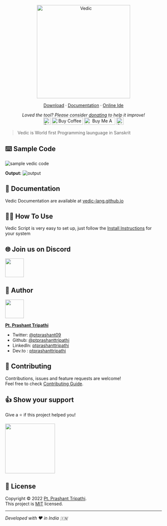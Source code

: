 <p align="center"><a href="https://vedic-lang.github.io"><img alt="Vedic" src="https://raw.githubusercontent.com/vedic-lang/vedic/main/.github/logo.png" width="300vw"/></a></p>
<p align="center">
	<a href="https://vedic-lang.github.io/download">Download</a> ·
	<a href="https://vedic-lang.github.io/">Documentation</a> ·
	<a href="https://vedic-lang.github.io/vedic-ide">Online Ide</a>
</p>
<p align="center">
	<i>Loved the tool? Please consider <a href="https://paypal.me/ptprashanttripathi/10">donating</a> to help it improve!</i><br>
	<a href="https://paypal.me/PtPrashantTripathi"><img height='23' src="https://img.shields.io/badge/support-PayPal-blue?logo=PayPal&style=flat-square&label=Donate" alt="Donate"/></a>
	<a href='https://ko-fi.com/ptprashanttripathi' target='_blank'><img height='23' width="100" src='https://cdn.ko-fi.com/cdn/kofi3.png?v=2' alt='Buy Coffee for ptprashanttripathi' /></a>
	<a href="https://www.buymeacoffee.com/ptprashant09" target="_blank"><img src="https://cdn.buymeacoffee.com/buttons/default-orange.png" alt="Buy Me A Coffee" height="23" width="100" style="border-radius:1px" /></a>
	<a href="https://ptprashanttripathi.github.io/Vedic?pa=pt1997@ybl&pn=Pt.+Prashant+Tripati" target="_blank"><img src="https://raw.githubusercontent.com/ptprashanttripathi/linkpe/main/img/linkpebadge.svg" alt="Support Via UPI" height="23" style="border-radius:1px" /></a>
</p>

> Vedic is World first Programming launguage in Sanskrit

## ⌨️ Sample Code

![sample vedic code](https://dev-to-uploads.s3.amazonaws.com/uploads/articles/yp0z1i5j08isr1fbc04h.png)

**Output:**
![output](https://dev-to-uploads.s3.amazonaws.com/uploads/articles/uzg8o7t1b6pmejaknbj0.png)

## 📖 Documentation

Vedic Documentation are available at [vedic-lang.github.io](https://vedic-lang.github.io/)

## 👨‍💻 How To Use

Vedic Script is very easy to set up, just follow the [Install Instructions](https://vedic-lang.github.io/how-to-use) for your system 

## 🌐 Join us on Discord

<p><a href="https://discord.gg/sWCHauhNQ2"><img width="60" src="https://raw.githubusercontent.com/vedic-lang/vedic/main/discord.png"/></a></p>

## 👤 Author

<p><a href="https://github.com/vedic"><img width="60" src="https://avatars2.githubusercontent.com/u/26687933?s=200&v=4"/></a></p>

[**Pt. Prashant Tripathi**](https://github.com/ptprashanttripathi)

- Twitter: [@ptprashant09](https://twitter.com/ptprashant09)
- Github: [@ptprashanttripathi](https://github.com/ptprashanttripathi)
- LinkedIn: [ptprashanttripathi](https://www.linkedin.com/in/ptprashanttripathi/) 
- Dev.to : [ptprashanttripathi](https://dev.to/ptprashanttripathi)

## 🤝 Contributing

Contributions, issues and feature requests are welcome!<br />Feel free to check [Contributing Guide](https://github.com/vedic-lang/vedic/blob/main/CONTRIBUTING.md). 

## 👍 Show your support

Give a ⭐️ if this project helped you!

<a href="https://www.patreon.com/ptprashanttripathi"><img src="https://c5.patreon.com/external/logo/become_a_patron_button@2x.png" width="160"></a>

## 📝 License

Copyright © 2022 [Pt. Prashant Tripathi](https://github.com/ptprashanttripathi).<br />
This project is [MIT](https://github.com/vedic-lang/vedic/blob/main/LICENSE) licensed.

***

_Developed with ❤️ in India 🇮🇳_
